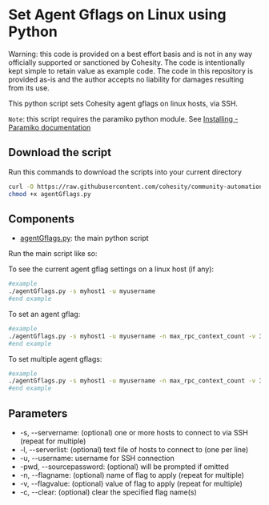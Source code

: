 # Set Agent Gflags on Linux using Python

Warning: this code is provided on a best effort basis and is not in any way officially supported or sanctioned by Cohesity. The code is intentionally kept simple to retain value as example code. The code in this repository is provided as-is and the author accepts no liability for damages resulting from its use.

This python script sets Cohesity agent gflags on linux hosts, via SSH.

`Note`: this script requires the paramiko python module. See [Installing - Paramiko documentation](https://www.paramiko.org/installing.html)

## Download the script

Run this commands to download the scripts into your current directory

```bash
curl -O https://raw.githubusercontent.com/cohesity/community-automation-samples/main/python/agentGflags/agentGflags.py
chmod +x agentGflags.py
```

## Components

* [agentGflags.py](https://raw.githubusercontent.com/cohesity/community-automation-samples/main/python/agentGflags/agentGflags.py): the main python script

Run the main script like so:

To see the current agent gflag settings on a linux host (if any):

```bash
#example
./agentGflags.py -s myhost1 -u myusername
#end example
```

To set an agent gflag:

```bash
#example
./agentGflags.py -s myhost1 -u myusername -n max_rpc_context_count -v 32
#end example
```

To set multiple agent gflags:

```bash
#example
./agentGflags.py -s myhost1 -u myusername -n max_rpc_context_count -v 32 -n grpc_server_cq_control_threads -v 2
#end example
```

## Parameters

* -s, --servername: (optional) one or more hosts to connect to via SSH (repeat for multiple)
* -l, --serverlist: (optional) text file of hosts to connect to (one per line)
* -u, --username: username for SSH connection
* -pwd, --sourcepassword: (optional) will be prompted if omitted
* -n, --flagname: (optional) name of flag to apply (repeat for multiple)
* -v, --flagvalue: (optional) value of flag to apply (repeat for multiple)
* -c, --clear: (optional) clear the specified flag name(s)
